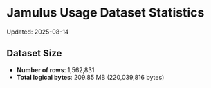 # Jamulus Usage Dataset Statistics

Updated: 2025-08-14

## Dataset Size
- **Number of rows**: 1,562,831
- **Total logical bytes**: 209.85 MB (220,039,816 bytes)
